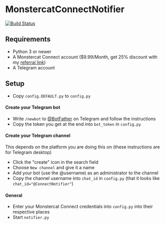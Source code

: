 # MonstercatConnectNotifier
[![Build Status](https://travis-ci.org/z3ntu/MonstercatConnectNotifier.svg)](https://travis-ci.org/z3ntu/MonstercatConnectNotifier)
## Requirements
- Python 3 or newer
- A Monstercat Connect account ($9.99/Month, get 25% discount with my [referral link](https://connect.monstercat.com/#referral/NJvESmuF46kl
))
- A Telegram account

## Setup
- Copy `config.DEFAULT.py` to `config.py`

#### Create your Telegram bot
  - Write `/newbot` to [@BotFather](http://telegram.me/botfather) on Telegram and follow the instructions
  - Copy the token you get at the end into `bot_token` in `config.py`

#### Create your Telegram channel
This depends on the platform you are doing this on (these instructions are for Telegram desktop)
- Click the "create" icon in the search field
- Choose `New channel` and give it a name
- Add your bot (use the @username) as an administrator to the channel
- Copy the channel username into `chat_id` in `config.py` (that it looks like `chat_id="@ConnectNotifier"`)

#### General
- Enter your Monstercat Connect credentials into `config.py` into their respective places
- Start `notifier.py`
